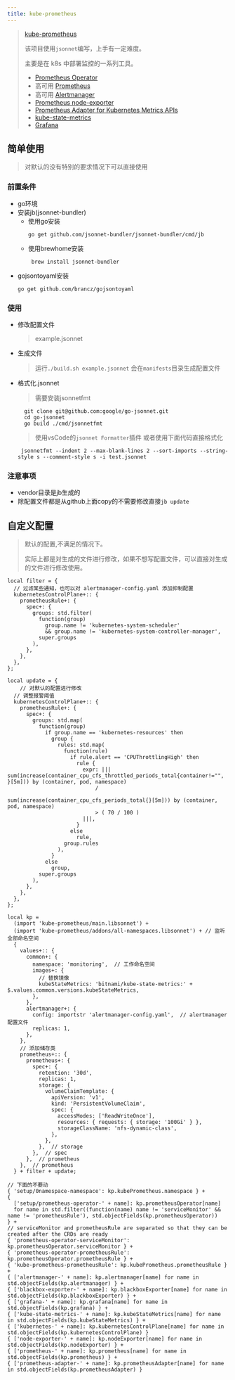 ```yaml
---
title: kube-prometheus
---
```


> [kube-prometheus](https://github.com/prometheus-operator/kube-prometheus)
>
> 该项目使用`jsonnet`编写，上手有一定难度。
>
> 主要是在 k8s 中部署监控的一系列工具。
>
> -  [Prometheus Operator](https://github.com/prometheus-operator/prometheus-operator)
> - 高可用 [Prometheus](https://prometheus.io/)
> - 高可用 [Alertmanager](https://github.com/prometheus/alertmanager)
> - [Prometheus node-exporter](https://github.com/prometheus/node_exporter)
> - [Prometheus Adapter for Kubernetes Metrics APIs](https://github.com/DirectXMan12/k8s-prometheus-adapter)
> - [kube-state-metrics](https://github.com/kubernetes/kube-state-metrics)
> - [Grafana](https://grafana.com/)

## 简单使用

> 对默认的没有特别的要求情况下可以直接使用

### 前置条件

- go环境
- 安装jb(jsonnet-bundler)
    - 使用go安装
       ```
       go get github.com/jsonnet-bundler/jsonnet-bundler/cmd/jb
       ```
    - 使用brewhome安装
        ```shell
         brew install jsonnet-bundler
        ```
- gojsontoyaml安装
  ```
  go get github.com/brancz/gojsontoyaml
  ```

### 使用

- 修改配置文件
  
  > example.jsonnet
  
- 生成文件
  
  > 运行`./build.sh example.jsonnet` 会在`manifests`目录生成配置文件
- 格式化.jsonnet
  > 需要安装jsonnetfmt
  ```
    git clone git@github.com:google/go-jsonnet.git
    cd go-jsonnet
    go build ./cmd/jsonnetfmt
  ```
  > 使用vsCode的`jsonnet Formatter`插件
  > 或者使用下面代码直接格式化
  ```
   jsonnetfmt --indent 2 --max-blank-lines 2 --sort-imports --string-style s --comment-style s -i test.jsonnet  
  ```

### 注意事项

- vendor目录是jb生成的
- 除配置文件都是从github上面copy的不需要修改直接`jb update`

## 自定义配置

> 默认的配置,不满足的情况下。
>
> 实际上都是对生成的文件进行修改，如果不想写配置文件，可以直接对生成的文件进行修改使用。

```
local filter = {
  // 过滤某些通知，也可以对 alertmanager-config.yaml 添加抑制配置
  kubernetesControlPlane+:: {
    prometheusRule+: {
      spec+: {
        groups: std.filter(
          function(group)
            group.name != 'kubernetes-system-scheduler'
            && group.name != 'kubernetes-system-controller-manager',
          super.groups
        ),
      },
    },
  },
};

local update = {
	// 对默认的配置进行修改
  // 调整报警阈值
  kubernetesControlPlane+:: {
    prometheusRule+: {
      spec+: {
        groups: std.map(
          function(group)
            if group.name == 'kubernetes-resources' then
              group {
                rules: std.map(
                  function(rule)
                    if rule.alert == 'CPUThrottlingHigh' then
                      rule {
                        expr: |||
sum(increase(container_cpu_cfs_throttled_periods_total{container!="", }[5m])) by (container, pod, namespace)
                            /
                          sum(increase(container_cpu_cfs_periods_total{}[5m])) by (container, pod, namespace)
                            > ( 70 / 100 )
                        |||,
                      }
                    else
                      rule,
                  group.rules
                ),
              }
            else
              group,
          super.groups
        ),
      },
    },
  },
};

local kp =
  (import 'kube-prometheus/main.libsonnet') +
  (import 'kube-prometheus/addons/all-namespaces.libsonnet') + // 监听全部命名空间
  {
    values+:: {
      common+: {
        namespace: 'monitoring',  // 工作命名空间
        images+: {
          // 替换镜像
          kubeStateMetrics: 'bitnami/kube-state-metrics:' + $.values.common.versions.kubeStateMetrics,
        },
      },
      alertmanager+: {
        config: importstr 'alertmanager-config.yaml',  // alertmanager 配置文件
        replicas: 1,
      },
    },
    // 添加储存类
    prometheus+:: {
      prometheus+: {
        spec+: {
          retention: '30d',
          replicas: 1,
          storage: {
            volumeClaimTemplate: {
              apiVersion: 'v1',
              kind: 'PersistentVolumeClaim',
              spec: {
                accessModes: ['ReadWriteOnce'],
                resources: { requests: { storage: '100Gi' } },
                storageClassName: 'nfs-dynamic-class',
              },
            },
          },  // storage
        },  // spec
      },  // prometheus
    },  // prometheus
  } + filter + update;

// 下面的不要动
{ 'setup/0namespace-namespace': kp.kubePrometheus.namespace } +
{
  ['setup/prometheus-operator-' + name]: kp.prometheusOperator[name]
  for name in std.filter((function(name) name != 'serviceMonitor' && name != 'prometheusRule'), std.objectFields(kp.prometheusOperator))
} +
// serviceMonitor and prometheusRule are separated so that they can be created after the CRDs are ready
{ 'prometheus-operator-serviceMonitor': kp.prometheusOperator.serviceMonitor } +
{ 'prometheus-operator-prometheusRule': kp.prometheusOperator.prometheusRule } +
{ 'kube-prometheus-prometheusRule': kp.kubePrometheus.prometheusRule } +
{ ['alertmanager-' + name]: kp.alertmanager[name] for name in std.objectFields(kp.alertmanager) } +
{ ['blackbox-exporter-' + name]: kp.blackboxExporter[name] for name in std.objectFields(kp.blackboxExporter) } +
{ ['grafana-' + name]: kp.grafana[name] for name in std.objectFields(kp.grafana) } +
{ ['kube-state-metrics-' + name]: kp.kubeStateMetrics[name] for name in std.objectFields(kp.kubeStateMetrics) } +
{ ['kubernetes-' + name]: kp.kubernetesControlPlane[name] for name in std.objectFields(kp.kubernetesControlPlane) }
{ ['node-exporter-' + name]: kp.nodeExporter[name] for name in std.objectFields(kp.nodeExporter) } +
{ ['prometheus-' + name]: kp.prometheus[name] for name in std.objectFields(kp.prometheus) } +
{ ['prometheus-adapter-' + name]: kp.prometheusAdapter[name] for name in std.objectFields(kp.prometheusAdapter) }
```